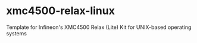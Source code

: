 xmc4500-relax-linux
===================

Template for Infineon's XMC4500 Relax (Lite) Kit for UNIX-based operating systems